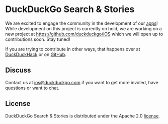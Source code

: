 # DuckDuckGo Search & Stories


We are excited to engage the community in the development of our [apps](https://duckduckgo.com/app)! While development on this project is currently on hold, we are working on a new project at https://github.com/duckduckgo/iOS which we will open up to contributions soon. Stay tuned!

If you are trying to contribute in other ways, that happens over at [DuckDuckHack](http://duckduckhack.com) or on [GitHub](http://github.com/duckduckgo).

## Discuss

Contact us at ios@duckduckgo.com if you want to get more involed, have questions or want to chat.

## License
DuckDuckGo Search & Stories is distributed under the Apache 2.0 [license](https://github.com/duckduckgo/ios/blob/master/LICENSE).

